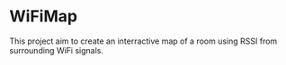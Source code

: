 # WiFiMap
This project aim to create an interractive map of a room using RSSI from surrounding WiFi signals.
